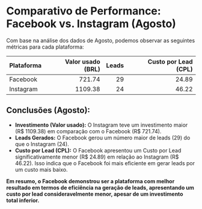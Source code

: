 # Comparativo de Performance: Facebook vs. Instagram (Agosto)

Com base na análise dos dados de Agosto, podemos observar as seguintes métricas para cada plataforma:

| Plataforma   | Valor usado (BRL) | Leads | Custo por Lead (CPL) |
|:-------------|--------------------:|--------:|-----------------------:|
| Facebook     |             721.74  |      29 |                24.89 |
| Instagram    |            1109.38  |      24 |                46.22 |

## Conclusões (Agosto):

*   **Investimento (Valor usado):** O Instagram teve um investimento maior (R$ 1109.38) em comparação com o Facebook (R$ 721.74).
*   **Leads Gerados:** O Facebook gerou um número maior de leads (29) do que o Instagram (24).
*   **Custo por Lead (CPL):** O Facebook apresentou um Custo por Lead significativamente menor (R$ 24.89) em relação ao Instagram (R$ 46.22). Isso indica que o Facebook foi mais eficiente em gerar leads por um custo mais baixo.

**Em resumo, o Facebook demonstrou ser a plataforma com melhor resultado em termos de eficiência na geração de leads, apresentando um custo por lead consideravelmente menor, apesar de um investimento total inferior.**

